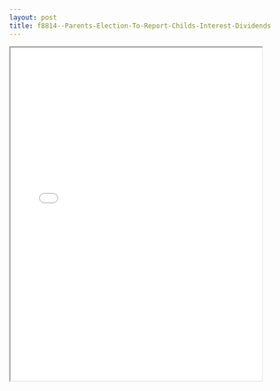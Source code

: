 ```yaml
---
layout: post
title: f8814--Parents-Election-To-Report-Childs-Interest-Dividends
---
```


<div class="pdf-container">
<iframe src="/ea//_pdf-2-md/f8814--Parents-Election-To-Report-Childs-Interest-Dividends.pdf" height="600" width="90%" allowFullScreen="true"></iframe>
</div>

